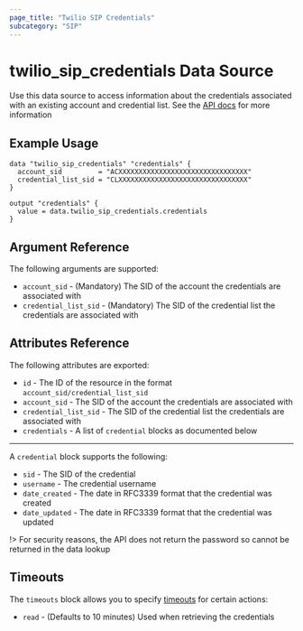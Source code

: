 ```yaml
---
page_title: "Twilio SIP Credentials"
subcategory: "SIP"
---
```


# twilio_sip_credentials Data Source

Use this data source to access information about the credentials associated with an existing account and credential list. See the [API docs](https://www.twilio.com/docs/voice/sip/api/sip-credential-resource) for more information

## Example Usage

```hcl
data "twilio_sip_credentials" "credentials" {
  account_sid         = "ACXXXXXXXXXXXXXXXXXXXXXXXXXXXXXXXX"
  credential_list_sid = "CLXXXXXXXXXXXXXXXXXXXXXXXXXXXXXXXX"
}

output "credentials" {
  value = data.twilio_sip_credentials.credentials
}
```

## Argument Reference

The following arguments are supported:

- `account_sid` - (Mandatory) The SID of the account the credentials are associated with
- `credential_list_sid` - (Mandatory) The SID of the credential list the credentials are associated with

## Attributes Reference

The following attributes are exported:

- `id` - The ID of the resource in the format `account_sid/credential_list_sid`
- `account_sid` - The SID of the account the credentials are associated with
- `credential_list_sid` - The SID of the credential list the credentials are associated with
- `credentials` - A list of `credential` blocks as documented below

---

A `credential` block supports the following:

- `sid` - The SID of the credential
- `username` - The credential username
- `date_created` - The date in RFC3339 format that the credential was created
- `date_updated` - The date in RFC3339 format that the credential was updated

!> For security reasons, the API does not return the password so cannot be returned in the data lookup

## Timeouts

The `timeouts` block allows you to specify [timeouts](https://www.terraform.io/docs/configuration/resources.html#timeouts) for certain actions:

- `read` - (Defaults to 10 minutes) Used when retrieving the credentials
